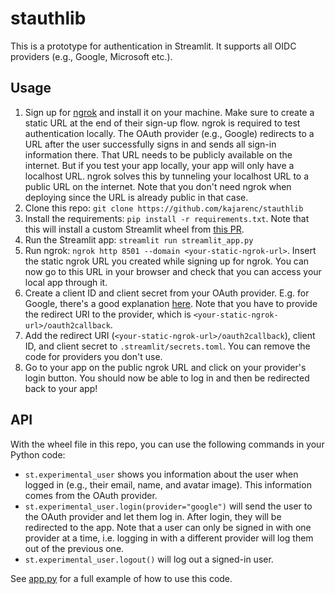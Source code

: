 # stauthlib

This is a prototype for authentication in Streamlit. It supports all OIDC providers (e.g., Google, Microsoft etc.).

## Usage

1. Sign up for [ngrok](https://ngrok.com/) and install it on your machine. Make sure to create a static URL at the end of their sign-up flow. ngrok is required to test authentication locally. The OAuth provider (e.g., Google) redirects to a URL after the user successfully signs in and sends all sign-in information there. That URL needs to be publicly available on the internet. But if you test your app locally, your app will only have a localhost URL. ngrok solves this by tunneling your localhost URL to a public URL on the internet. Note that you don't need ngrok when deploying since the URL is already public in that case.
2. Clone this repo: `git clone https://github.com/kajarenc/stauthlib`
3. Install the requirements: `pip install -r requirements.txt`. Note that this will install a custom Streamlit wheel from [this PR](https://github.com/streamlit/streamlit/pull/8786/files).
4. Run the Streamlit app: `streamlit run streamlit_app.py`
5. Run ngrok: `ngrok http 8501 --domain <your-static-ngrok-url>`. Insert the static ngrok URL you created while signing up for ngrok. You can now go to this URL in your browser and check that you can access your local app through it.
6. Create a client ID and client secret from your OAuth provider. E.g. for Google, there's a good explanation [here](https://developers.google.com/identity/gsi/web/guides/get-google-api-clientid). Note that you have to provide the redirect URI to the provider, which is `<your-static-ngrok-url>/oauth2callback`.
7. Add the redirect URI (`<your-static-ngrok-url>/oauth2callback`), client ID, and client secret to `.streamlit/secrets.toml`. You can remove the code for providers you don't use.
8. Go to your app on the public ngrok URL and click on your provider's login button. You should now be able to log in and then be redirected back to your app!

## API

With the wheel file in this repo, you can use the following commands in your Python code:

- `st.experimental_user` shows you information about the user when logged in (e.g., their email, name, and avatar image). This information comes from the OAuth provider.
- `st.experimental_user.login(provider="google")` will send the user to the OAuth provider and let them log in. After login, they will be redirected to the app. Note that a user can only be signed in with one provider at a time, i.e. logging in with a different provider will log them out of the previous one.
- `st.experimental_user.logout()` will log out a signed-in user.

See [app.py](https://github.com/kajarenc/stauthlib/blob/main/app.py) for a full example of how to use this code.
